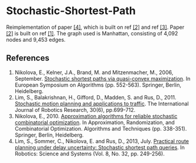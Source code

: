 # Stochastic-Shortest-Path

Reimplementation of paper [[4]](https://github.com/Leot6/Stochastic-Shortest-Path#references), which is built on ref [[2]](https://github.com/Leot6/Stochastic-Shortest-Path#references) and ref [[3]](https://github.com/Leot6/Stochastic-Shortest-Path#references). Paper [[2]](https://github.com/Leot6/Stochastic-Shortest-Path#references) is built on ref [[1]](https://github.com/Leot6/Stochastic-Shortest-Path#references). The graph used is Manhattan, consisting of 4,092 nodes and 9,453 edges.

## References

1. Nikolova, E., Kelner, J.A., Brand, M. and Mitzenmacher, M., 2006, September. [Stochastic shortest paths via quasi-convex maximization](https://merl.com/publications/docs/TR2006-128.pdf). In European Symposium on Algorithms (pp. 552-563). Springer, Berlin, Heidelberg.
2. Lim, S., Balakrishnan, H., Gifford, D., Madden, S. and Rus, D., 2011. [Stochastic motion planning and applications to traffic](http://cocoa.lcs.mit.edu/papers/stoch-spaths.pdf). The International Journal of Robotics Research, 30(6), pp.699-712.
3. Nikolova, E., 2010. [Approximation algorithms for reliable stochastic combinatorial optimization](http://citeseerx.ist.psu.edu/viewdoc/download?doi=10.1.1.187.4510&rep=rep1&type=pdf). In Approximation, Randomization, and Combinatorial Optimization. Algorithms and Techniques (pp. 338-351). Springer, Berlin, Heidelberg.
4. Lim, S., Sommer, C., Nikolova, E. and Rus, D., 2013, July. [Practical route planning under delay uncertainty: Stochastic shortest path queries](http://roboticsproceedings.org/rss08/p32.pdf). In Robotics: Science and Systems (Vol. 8, No. 32, pp. 249-256).


